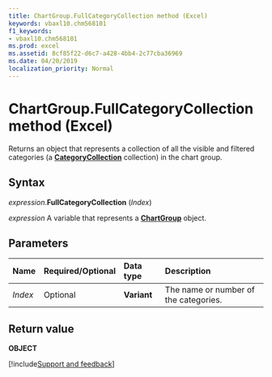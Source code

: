 ```yaml
---
title: ChartGroup.FullCategoryCollection method (Excel)
keywords: vbaxl10.chm568101
f1_keywords:
- vbaxl10.chm568101
ms.prod: excel
ms.assetid: 8cf85f22-d6c7-a428-4bb4-2c77cba36969
ms.date: 04/20/2019
localization_priority: Normal
---
```



# ChartGroup.FullCategoryCollection method (Excel)

Returns an object that represents a collection of all the visible and filtered categories (a **[CategoryCollection](Excel.categorycollection.md)** collection) in the chart group.


## Syntax

_expression_.**FullCategoryCollection** (_Index_)

_expression_ A variable that represents a **[ChartGroup](Excel.ChartGroup(object).md)** object.


## Parameters

|Name|Required/Optional|Data type|Description|
|:-----|:-----|:-----|:-----|
| _Index_|Optional|**Variant**|The name or number of the categories.|

## Return value

**OBJECT**




[!include[Support and feedback](~/includes/feedback-boilerplate.md)]